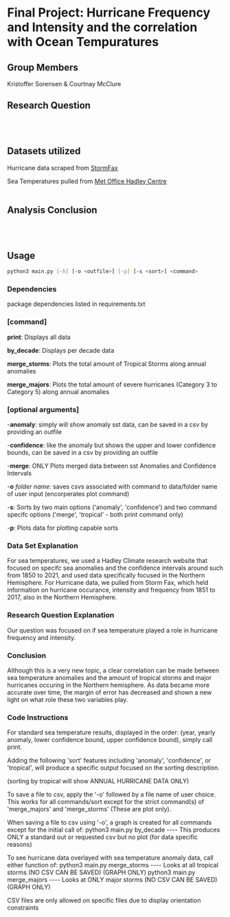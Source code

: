 # Final Project: Hurricane Frequency and Intensity and the correlation with Ocean Tempuratures

## Group Members
Kristoffer Sorensen & Courtnay McClure

## Research Question
<br /> <br />

## Datasets utilized
Hurricane data scraped from [StormFax](https://www.stormfax.com/huryear.htm)

Sea Temperatures pulled from [Met Office Hadley Centre](https://www.metoffice.gov.uk/hadobs/hadsst3/data/HadSST.3.1.1.0/diagnostics/HadSST.3.1.1.0_annual_nh_ts.txt)
<br /> <br />

## Analysis Conclusion

<br /> <br />

## Usage
```bash
python3 main.py [-h] [-o <outfile>] [-p] [-s <sort>] <command>
```
### Dependencies
package dependencies listed in requirements.txt

### [command]
**print**: Displays all data

**by_decade**: Displays per decade data
  
**merge_storms**: Plots the total amount of Tropical Storms along annual anomalies
  
**merge_majors**: Plots the total amount of severe hurricanes (Category 3 to Category 5) along annual anomalies
  
### [optional arguments]
-**anomaly**: simply will show anomaly sst data, can be saved in a csv by providing an outfile
  
-**confidence**: like the anomaly but shows the upper and lower confidence bounds, can be saved in a csv by providing an outfile
  
-**merge**: ONLY Plots merged data between sst Anomalies and Confidence Intervals

-**o** *folder name*: saves csvs associated with command to data/folder name of user input (encorperates plot command)
  
 -**s**: Sorts by two main options ('anomaly', 'confidence') and two command specifc options ('merge', 'tropical' - both print command only)
  
 -**p**: Plots data for plotting capable sorts
 
 ### Data Set Explanation ###
 
 For sea temperatures, we used a Hadley Climate research website that focused on specifc sea anomalies and the confidence intervals around such from 1850 to 2021, and used data specifically focused in the Northern Hemisphere. For Hurricane data, we pulled from Storm Fax, which held information on hurricane occurance, intensity and frequency from 1851 to 2017, also in the Northern Hemisphere.
  
### Research Question Explanation ###

Our question was focused on if sea temperature played a role in hurricane frequency and intensity.

### Conclusion ###

Although this is a very new topic, a clear correlation can be made between sea temperature anomalies and the amount of tropical storms and major hurricanes occuring in the Northern hemisphere. As data became more accurate over time, the margin of error has decreased and shown a new light on what role these two variables play.

### Code Instructions ###

For standard sea temperature results, displayed in the order: (year, yearly anomaly, lower confidence bound, upper confidence bound), simply call print.
  
Adding the following 'sort' features including 'anomaly', 'confidence', or 'tropical', will produce a specific output focused on the sorting description. 

(sorting by tropical will show ANNUAL HURRICANE DATA ONLY)

To save a file to csv, apply the '-o' followed by a file name of user choice.
This works for all commands/sort except for the strict command(s) of 'merge_majors' and 'merge_storms' (These are plot only).

When saving a file to csv using '-o', a graph is created for all commands except for the initial call of:
        python3 main.py by_decade ---- This produces ONLY a standard out or requested csv but no plot (for data specific reasons)
    
To see hurricane data overlayed with sea temperature anomaly data, call either function of:
        python3 main.py merge_storms ---- Looks at all tropical storms (NO CSV CAN BE SAVED) (GRAPH ONLY)
        python3 main.py merge_majors ---- Looks at ONLY major storms (NO CSV CAN BE SAVED) (GRAPH ONLY)
      
CSV files are only allowed on specific files due to display orientation constraints
        

